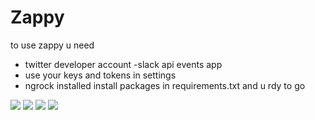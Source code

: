 # Zappy
to use zappy u need 
- twitter developer account
-slack api events app
- use your keys and tokens in settings 
- ngrock installed
install packages in requirements.txt and u rdy to go

<img src ="https://scontent-hbe1-1.xx.fbcdn.net/v/t1.15752-9/56451993_608971842911902_4669916192889110528_n.png?_nc_cat=101&_nc_ht=scontent-hbe1-1.xx&oh=cad6466692a8e86905b444ac83122fc3&oe=5D128FD8">
<img src ="https://scontent-hbe1-1.xx.fbcdn.net/v/t1.15752-9/56189908_1810600112374587_1185149637820940288_n.png?_nc_cat=102&_nc_ht=scontent-hbe1-1.xx&oh=93e9a900444fa6181820ee0f98a5beee&oe=5D45882B">
<img src ="https://scontent-hbe1-1.xx.fbcdn.net/v/t1.15752-9/55943932_374095533195738_4942619656675393536_n.png?_nc_cat=106&_nc_ht=scontent-hbe1-1.xx&oh=07e9ae6335f719dafaf6cb597a468d6e&oe=5D03FAE9">
<img src ="https://scontent-hbe1-1.xx.fbcdn.net/v/t1.15752-9/55881750_739684649765885_7275839685081956352_n.png?_nc_cat=101&_nc_ht=scontent-hbe1-1.xx&oh=a90a0396d9cd6c47d1768e8379800c20&oe=5D098E71">
